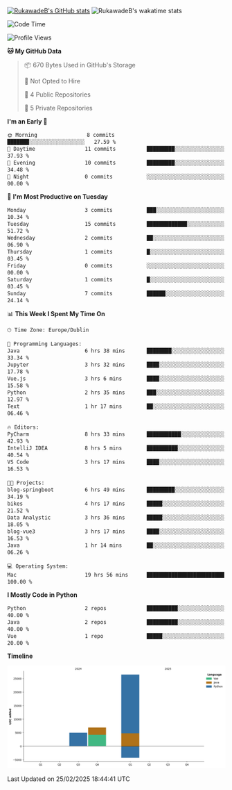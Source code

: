 
[![RukawadeB's GitHub stats](https://github-readme-stats.vercel.app/api?username=RukawadeB&hide=prs&show_icons=true&theme=omni)](https://github.com/anuraghazra/github-readme-stats)
![RukawadeB's wakatime stats](https://github-readme-stats.vercel.app/api/wakatime?username=RukawadeB)

<!--START_SECTION:waka-->
![Code Time](http://img.shields.io/badge/Code%20Time-306%20hrs%2052%20mins-blue)

![Profile Views](http://img.shields.io/badge/Profile%20Views-28-blue)

**🐱 My GitHub Data** 

> 📦 670 Bytes Used in GitHub's Storage 
 > 
> 🚫 Not Opted to Hire
 > 
> 📜 4 Public Repositories 
 > 
> 🔑 5 Private Repositories 
 > 
**I'm an Early 🐤** 

```text
🌞 Morning                8 commits           ███████░░░░░░░░░░░░░░░░░░   27.59 % 
🌆 Daytime                11 commits          █████████░░░░░░░░░░░░░░░░   37.93 % 
🌃 Evening                10 commits          █████████░░░░░░░░░░░░░░░░   34.48 % 
🌙 Night                  0 commits           ░░░░░░░░░░░░░░░░░░░░░░░░░   00.00 % 
```
📅 **I'm Most Productive on Tuesday** 

```text
Monday                   3 commits           ███░░░░░░░░░░░░░░░░░░░░░░   10.34 % 
Tuesday                  15 commits          █████████████░░░░░░░░░░░░   51.72 % 
Wednesday                2 commits           ██░░░░░░░░░░░░░░░░░░░░░░░   06.90 % 
Thursday                 1 commits           █░░░░░░░░░░░░░░░░░░░░░░░░   03.45 % 
Friday                   0 commits           ░░░░░░░░░░░░░░░░░░░░░░░░░   00.00 % 
Saturday                 1 commits           █░░░░░░░░░░░░░░░░░░░░░░░░   03.45 % 
Sunday                   7 commits           ██████░░░░░░░░░░░░░░░░░░░   24.14 % 
```


📊 **This Week I Spent My Time On** 

```text
🕑︎ Time Zone: Europe/Dublin

💬 Programming Languages: 
Java                     6 hrs 38 mins       ████████░░░░░░░░░░░░░░░░░   33.34 % 
Jupyter                  3 hrs 32 mins       ████░░░░░░░░░░░░░░░░░░░░░   17.78 % 
Vue.js                   3 hrs 6 mins        ████░░░░░░░░░░░░░░░░░░░░░   15.58 % 
Python                   2 hrs 35 mins       ███░░░░░░░░░░░░░░░░░░░░░░   12.97 % 
Text                     1 hr 17 mins        ██░░░░░░░░░░░░░░░░░░░░░░░   06.46 % 

🔥 Editors: 
PyCharm                  8 hrs 33 mins       ███████████░░░░░░░░░░░░░░   42.93 % 
IntelliJ IDEA            8 hrs 5 mins        ██████████░░░░░░░░░░░░░░░   40.54 % 
VS Code                  3 hrs 17 mins       ████░░░░░░░░░░░░░░░░░░░░░   16.53 % 

🐱‍💻 Projects: 
blog-springboot          6 hrs 49 mins       █████████░░░░░░░░░░░░░░░░   34.19 % 
bikes                    4 hrs 17 mins       █████░░░░░░░░░░░░░░░░░░░░   21.52 % 
Data Analystic           3 hrs 36 mins       █████░░░░░░░░░░░░░░░░░░░░   18.05 % 
blog-vue3                3 hrs 17 mins       ████░░░░░░░░░░░░░░░░░░░░░   16.53 % 
Java                     1 hr 14 mins        ██░░░░░░░░░░░░░░░░░░░░░░░   06.26 % 

💻 Operating System: 
Mac                      19 hrs 56 mins      █████████████████████████   100.00 % 
```

**I Mostly Code in Python** 

```text
Python                   2 repos             ██████████░░░░░░░░░░░░░░░   40.00 % 
Java                     2 repos             ██████████░░░░░░░░░░░░░░░   40.00 % 
Vue                      1 repo              █████░░░░░░░░░░░░░░░░░░░░   20.00 % 
```



**Timeline**

![Lines of Code chart](https://raw.githubusercontent.com/RukawadeB/RukawadeB/main/assets/bar_graph.png)


 Last Updated on 25/02/2025 18:44:41 UTC
<!--END_SECTION:waka-->




